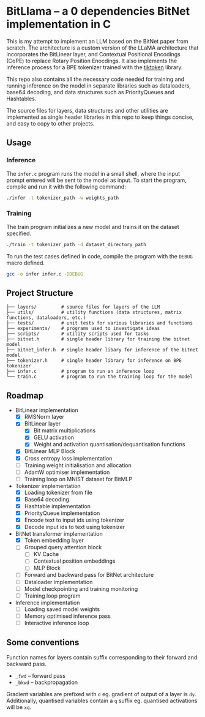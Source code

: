 # BitLlama – a 0 dependencies BitNet implementation in C

This is my attempt to implement an LLM based on the BitNet paper from scratch. The architecture is a custom version of the LLaMA architecture that incorporates the BitLinear layer, and Contextual Positional Encodings (CoPE) to replace Rotary Position Enocdings. It also implements the inference process for a BPE tokenizer trained with the [tiktoken](https://github.com/openai/tiktoken) library.

This repo also contains all the necessary code needed for training and running inference on the model in separate libraries such as dataloaders, base64 decoding, and data structures such as PriorityQueues and Hashtables.

The source files for layers, data structures and other utilities are implemented as single header libraries in this repo to keep things concise, and easy to copy to other projects.

## Usage

### Inference

The `infer.c` program runs the model in a small shell, where the input prompt entered will be sent to the model as input. To start the program, compile and run it with the following command:

```sh
./infer -t tokenizer_path -w weights_path
```

### Training

The train program initializes a new model and trains it on the dataset specified.

```sh
./train -t tokenizer_path -d dataset_directory_path
```

To run the test cases defined in code, compile the program with the `DEBUG` macro defined.

```sh
gcc -o infer infer.c -DDEBUG
```

## Project Structure

```plaintext
├── layers/         # source files for layers of the LLM
├── utils/          # utility functions (data structures, matrix functions, dataloaders, etc.)
├── tests/          # unit tests for various libraries and functions
├── experiments/    # programs used to investigate ideas
├── scripts/        # utility scripts used for tasks
├── bitnet.h        # single header library for training the bitnet model
├── bitnet_infer.h  # single header libary for inference of the bitnet model
├── tokenizer.h     # single header library for inference on BPE tokenizer
├── infer.c         # program to run an inference loop
└── train.c         # program to run the training loop for the model
```

## Roadmap

- BitLinear implementation
    - [x] RMSNorm layer
    - [x] BitLinear layer
        - [x] Bit matrix multiplications
        - [x] GELU activation
        - [x] Weight and activation quantisation/dequantisation functions
    - [x] BitLinear MLP Block
    - [x] Cross entropy loss implementation
    - [ ] Training weight initialisation and allocation
    - [ ] AdamW optimiser implementation
    - [ ] Training loop on MNIST dataset for BitMLP
- Tokenizer implementation
    - [x] Loading tokenizer from file
    - [x] Base64 decoding
    - [x] Hashtable implementation
    - [x] PriorityQueue implementation
    - [x] Encode text to input ids using tokenizer
    - [x] Decode input ids to text using tokenizer
- BitNet transformer implementation
    - [x] Token embedding layer
    - [ ] Grouped query attention block
        - [ ] KV Cache
        - [ ] Contextual position embeddings
        - [ ] MLP Block
    - [ ] Forward and backward pass for BitNet architecture
    - [ ] Dataloader implementation
    - [ ] Model checkpointing and training monitoring
    - [ ] Training loop program
- Inference implementation
    - [ ] Loading saved model weights
    - [ ] Memory optimised inference pass
    - [ ] Interactive inference loop

## Some conventions

Function names for layers contain suffix corresponding to their forward and backward pass.

- `_fwd` – forward pass
- `_bkwd` – backpropagation

Gradient variables are prefixed with `d` eg. gradient of output of a layer is `dy`. Additionally, quantised variables contain a `q` suffix eg. quantised activations will be `xq`.

